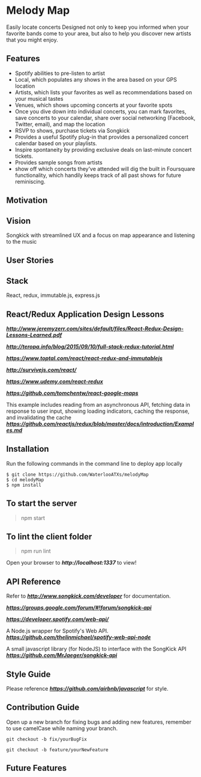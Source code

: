 # Melody Map
Easily locate concerts
Designed not only to keep you informed when your favorite bands come to your area,
but also to help you discover new artists that you might enjoy.

## Features
- Spotify abilities to pre-listen to artist
- Local, which populates any shows in the area based on your GPS location
- Artists, which lists your favorites as well as recommendations based on your musical tastes
- Venues, which shows upcoming concerts at your favorite spots
- Once you dive down into individual concerts, you can mark favorites,
  save concerts to your calendar, share over social networking
  (Facebook, Twitter, email), and map the location
- RSVP to shows, purchase tickets via Songkick
- Provides a useful Spotify plug-in that provides a personalized concert calendar based on your playlists.
- Inspire spontaneity by providing exclusive deals on last-minute concert tickets.
- Provides sample songs from artists
- show off which concerts they’ve attended will dig the built in Foursquare functionality,
  which handily keeps track of all past shows for future reminiscing.

## Motivation


## Vision
Songkick with streamlined UX and a focus on map appearance and listening to the music


## User Stories


## Stack
React, redux, immutable.js, express.js

## React/Redux Application Design Lessons
***http://www.jeremyzerr.com/sites/default/files/React-Redux-Design-Lessons-Learned.pdf***

***http://teropa.info/blog/2015/09/10/full-stack-redux-tutorial.html***

***https://www.toptal.com/react/react-redux-and-immutablejs***

***http://survivejs.com/react/***

***https://www.udemy.com/react-redux***

***https://github.com/tomchentw/react-google-maps***

This example includes reading from an asynchronous API, fetching data in response to user input,
showing loading indicators, caching the response, and invalidating the cache
***https://github.com/reactjs/redux/blob/master/docs/introduction/Examples.md***



## Installation

Run the following commands in the command line to deploy app locally
```
$ git clone https://github.com/WaterlooATXs/melodyMap
$ cd melodyMap
$ npm install

```

## To start the server
> npm start

## To lint the client folder
> npm run lint


Open your browser to ***http://localhost:1337*** to view!

## API Reference

Refer to ***http://www.songkick.com/developer*** for documentation.

***https://groups.google.com/forum/#!forum/songkick-api***

***https://developer.spotify.com/web-api/***

A Node.js wrapper for Spotify's Web API. 
***https://github.com/thelinmichael/spotify-web-api-node***

A small javascript library (for NodeJS) to interface with the SongKick API
***https://github.com/MrJaeger/songkick-api***

## Style Guide

Please reference ***https://github.com/airbnb/javascript*** for style.

## Contribution Guide

Open up a new branch for fixing bugs and adding new features, remember to use camelCase while naming your branch.

```
git checkout -b fix/yourBugFix
```

```
git checkout -b feature/yourNewFeature
```

## Future Features
